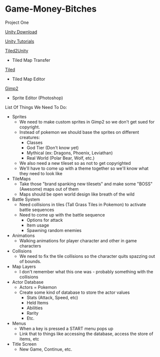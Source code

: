 # Game-Money-Bitches
Project One

[Unity Download](https://unity3d.com/get-unity/download)

[Unity Tutorials](https://unity3d.com/learn/tutorials?_ga=2.7882482.1963065135.1506125152-1551424344.1506125152)

[Tiled2Unity](http://www.seanba.com/tiled2unity)
 - Tiled Map Transfer
 
[Tiled](http://www.mapeditor.org/)
 - Tiled Map Editor
 
[Gimp2](https://www.gimp.org/downloads/)
 - Sprite Editor (Photoshop)

List Of Things We Need To Do:

* Sprites
   - We need to make custom sprites in Gimp2 so we don't get sued for copyright.
   - Instead of pokemon we should base the sprites on different creatures:
     - Classes
      - God Tier (Don't know yet)
      - Mythical (ex: Dragons, Phoenix, Leviathan)
      - Real World (Polar Bear, Wolf, etc.)
    - We also need a new tileset so as not to get copyrighted
     - We'll have to come up with a theme together so we'll know what they need to look like
* TileMaps
   - Take those "brand spanking new tilesets" and make some "BOSS" (Awesome) maps out of them
   - Maps should be open world design like breath of the wild
* Battle System
   - Need collisions in tiles (Tall Grass Tiles in Pokemon) to activate battle sequences
   - Need to come up with the battle sequence
      - Options for attack
      - Item usage
      - Spawning random enemies 
* Animations
   - Walking animations for player character and other in game characters
* Collisions
   - We need to fix the tile collisions so the character quits spazzing out of bounds.
* Map Layers
   - I don't remember what this one was - probably something with the collisions
* Actor Database
   - Actors = Pokemon
   - Create some kind of database to store the actor values
      - Stats (Attack, Speed, etc)
      - Held Items
      - Abilities
      - Rarity
      - Etc.
* Menus
    - When a key is pressed a START menu pops up
    - Link that to things like accessing the database, access the store of items, etc
* Title Screen
    - New Game, Continue, etc.








